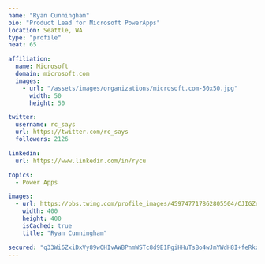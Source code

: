 ```yaml
---
name: "Ryan Cunningham"
bio: "Product Lead for Microsoft PowerApps"
location: Seattle, WA
type: "profile"
heat: 65

affiliation:
  name: Microsoft
  domain: microsoft.com
  images:
    - url: "/assets/images/organizations/microsoft.com-50x50.jpg"
      width: 50
      height: 50

twitter:
  username: rc_says
  url: https://twitter.com/rc_says
  followers: 2126

linkedin:
  url: https://www.linkedin.com/in/rycu

topics:
  - Power Apps

images:
  - url: https://pbs.twimg.com/profile_images/459747717862805504/CJIGZejd_400x400.png
    width: 400
    height: 400
    isCached: true
    title: "Ryan Cunningham"

secured: "q33Wi6ZxiDxVy89wOHIvAWBPnmWSTc8d9E1PgiHHuTsBo4wJmYWdH8I+feRkzTvuEy5X7WCYz1s8SsqcgXuyMMfJHI/JUoE6d2NhtEZkCPRXmW3omRBeEVCDpQAG/4ijwjErszaz9vunpxc5P3v++rssz1Ek19ABPeUWpiPatAbwz7SuIHTu7XCU+bspoMcEECsQRwnEhThAcANUJNHKq7jlmuUjb+VXt/T8wCarWKvT+2RyY/oAqmnIXTMnjfNILEKf2MaSgY5k2iuY0vhfKedK+ehIxkiLegfhpIB5fc4lndfGmrDlpjjevVhgsq2zyDd6K8F8wXwfTZvo+WyoH388pDS5W2PsgX6G6y/FLArSNN25YWmzJndHRVmJdORSst7OFp06596Fa97QYA/WtQpQ0iaIWgddeNkg4YVOTB4=;/CraxdprDM/yp9tvP9/1RA=="
---
```


